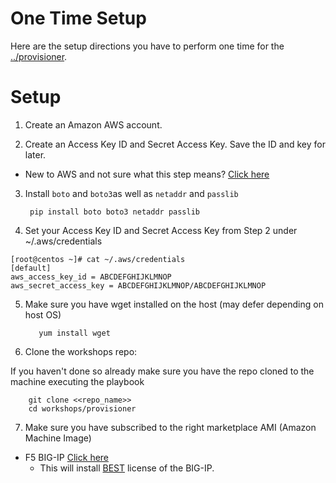 # One Time Setup

Here are the setup directions you have to perform one time for the [../provisioner](provisioner).

# Setup

1. Create an Amazon AWS account.

2. Create an Access Key ID and Secret Access Key.  Save the ID and key for later.

  - New to AWS and not sure what this step means?  [Click here](aws-directions/AWSHELP.md)

3. Install `boto` and `boto3`as well as `netaddr` and `passlib`

        pip install boto boto3 netaddr passlib

4. Set your Access Key ID and Secret Access Key from Step 2 under ~/.aws/credentials

```
[root@centos ~]# cat ~/.aws/credentials
[default]
aws_access_key_id = ABCDEFGHIJKLMNOP
aws_secret_access_key = ABCDEFGHIJKLMNOP/ABCDEFGHIJKLMNOP
```

5. Make sure you have wget installed on the host (may defer depending on host OS)
  
          yum install wget 
          
6. Clone the workshops repo:

If you haven't done so already make sure you have the repo cloned to the machine executing the playbook

        git clone <<repo_name>>
        cd workshops/provisioner

7. Make sure you have subscribed to the right marketplace AMI (Amazon Machine Image)

  - F5 BIG-IP [Click here](https://aws.amazon.com/marketplace/pp/B079C4WR32)
    - This will install [BEST](https://www.f5.com/pdf/licensing/good-better-best-licensing-overview.pdf) license of the BIG-IP. 
```
